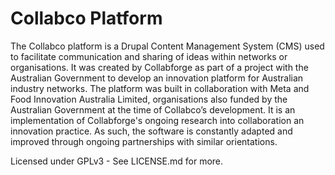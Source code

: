 Collabco Platform
=================

The Collabco platform is a Drupal Content Management System (CMS) used to facilitate communication and sharing of ideas within networks or organisations. It was created by Collabforge as part of a project with the Australian Government to develop an innovation platform for Australian industry networks. The platform was built in collaboration with Meta and Food Innovation Australia Limited, organisations also funded by the Australian Government at the time of Collabco’s development. It is an implementation of Collabforge's ongoing research into collaboration an innovation practice. As such, the software is constantly adapted and improved through ongoing partnerships with similar orientations.

Licensed under GPLv3 - See LICENSE.md for more.

